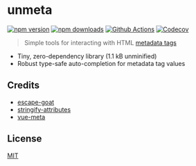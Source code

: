 # unmeta

[![npm version][npm-version-src]][npm-version-href]
[![npm downloads][npm-downloads-src]][npm-downloads-href]
[![Github Actions][github-actions-src]][github-actions-href]
[![Codecov][codecov-src]][codecov-href]

> Simple tools for interacting with HTML [metadata tags](https://developer.mozilla.org/en-US/docs/Web/Guide/HTML/Content_categories#metadata_content)

- Tiny, zero-dependency library (1.1 kB unminified)
- Robust type-safe auto-completion for metadata tag values

## Credits
* [escape-goat](https://github.com/sindresorhus/escape-goat)
* [stringify-attributes](https://github.com/sindresorhus/stringify-attributes)
* [vue-meta](https://github.com/nuxt/vue-meta)

## License

[MIT](./LICENSE)

<!-- Badges -->
[npm-version-src]: https://img.shields.io/npm/v/unmeta?style=flat-square
[npm-version-href]: https://npmjs.com/package/unmeta

[npm-downloads-src]: https://img.shields.io/npm/dm/unmeta?style=flat-square
[npm-downloads-href]: https://npmjs.com/package/unmeta

[github-actions-src]: https://img.shields.io/github/workflow/status/unjs/unmeta/ci/main?style=flat-square
[github-actions-href]: https://github.com/unjs/unmeta/actions?query=workflow%3Aci

[codecov-src]: https://img.shields.io/codecov/c/gh/unjs/unmeta/main?style=flat-square
[codecov-href]: https://codecov.io/gh/unjs/unmeta
